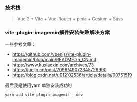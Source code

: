 
### 技术栈
> Vue 3 + Vite + Vue-Router + pinia + Cesium + Sass

###  vite-plugin-imagemin插件安装失败解决方案
 一些参考文章：
  - https://github.com/vbenjs/vite-plugin-imagemin/blob/main/README.zh_CN.md
  - https://www.kuxiaoxin.com/archives/73
  - https://juejin.cn/post/7096749072345726990
  - https://blog.csdn.net/u012102536/article/details/90751519

最后我是使用yarn 单独安装成功的
  ``` javascript
  yarn add vite-plugin-imagemin --dev
  ```




  